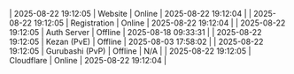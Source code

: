 | 2025-08-22 19:12:05 | Website | Online | 2025-08-22 19:12:04 |
| 2025-08-22 19:12:05 | Registration | Online | 2025-08-22 19:12:04 |
| 2025-08-22 19:12:05 | Auth Server | Offline | 2025-08-18 09:33:31 |
| 2025-08-22 19:12:05 | Kezan (PvE) | Offline | 2025-08-03 17:58:02 |
| 2025-08-22 19:12:05 | Gurubashi (PvP) | Offline | N/A |
| 2025-08-22 19:12:05 | Cloudflare | Online | 2025-08-22 19:12:04 |
